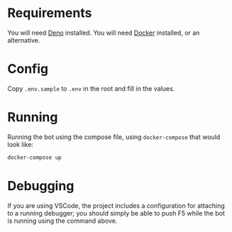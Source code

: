 # Requirements

You will need [Deno](https://deno.land) installed.
You will need [Docker](https://www.docker.com/products/docker-desktop) installed, or an alternative.

# Config

Copy `.env.sample` to `.env` in the root and fill in the values.

# Running

Running the bot using the compose file, using `docker-compose` that would look like:

```sh
docker-compose up
```

# Debugging

If you are using VSCode, the project includes a configuration for attaching to a running debugger; you should simply be able to push F5 while the bot is running using the command above.
